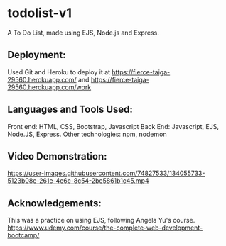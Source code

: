 # todolist-v1
A To Do List, made using EJS, Node.js and Express. 

## Deployment:
Used Git and Heroku to deploy it at 
https://fierce-taiga-29560.herokuapp.com/ and https://fierce-taiga-29560.herokuapp.com/work

## Languages and Tools Used:
Front end: HTML, CSS, Bootstrap, Javascript
Back End: Javascript, EJS, Node.JS, Express.
Other technologies: npm, nodemon

## Video Demonstration:

https://user-images.githubusercontent.com/74827533/134055733-5123b08e-261e-4e6c-8c54-2be5861b1c45.mp4


## Acknowledgements:
This was a practice on using EJS, following Angela Yu's course. 
https://www.udemy.com/course/the-complete-web-development-bootcamp/
